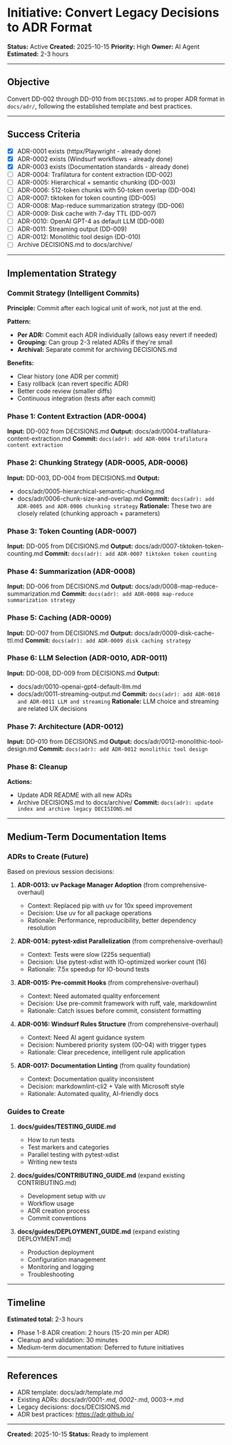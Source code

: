 # Initiative: Convert Legacy Decisions to ADR Format

**Status:** Active
**Created:** 2025-10-15
**Priority:** High
**Owner:** AI Agent
**Estimated:** 2-3 hours

---

## Objective

Convert DD-002 through DD-010 from `DECISIONS.md` to proper ADR format in `docs/adr/`, following the established template and best practices.

---

## Success Criteria

- [x] ADR-0001 exists (httpx/Playwright - already done)
- [x] ADR-0002 exists (Windsurf workflows - already done)
- [x] ADR-0003 exists (Documentation standards - already done)
- [ ] ADR-0004: Trafilatura for content extraction (DD-002)
- [ ] ADR-0005: Hierarchical + semantic chunking (DD-003)
- [ ] ADR-0006: 512-token chunks with 50-token overlap (DD-004)
- [ ] ADR-0007: tiktoken for token counting (DD-005)
- [ ] ADR-0008: Map-reduce summarization strategy (DD-006)
- [ ] ADR-0009: Disk cache with 7-day TTL (DD-007)
- [ ] ADR-0010: OpenAI GPT-4 as default LLM (DD-008)
- [ ] ADR-0011: Streaming output (DD-009)
- [ ] ADR-0012: Monolithic tool design (DD-010)
- [ ] Archive DECISIONS.md to docs/archive/

---

## Implementation Strategy

### Commit Strategy (Intelligent Commits)

**Principle:** Commit after each logical unit of work, not just at the end.

**Pattern:**
- **Per ADR:** Commit each ADR individually (allows easy revert if needed)
- **Grouping:** Can group 2-3 related ADRs if they're small
- **Archival:** Separate commit for archiving DECISIONS.md

**Benefits:**
- Clear history (one ADR per commit)
- Easy rollback (can revert specific ADR)
- Better code review (smaller diffs)
- Continuous integration (tests after each commit)

### Phase 1: Content Extraction (ADR-0004)

**Input:** DD-002 from DECISIONS.md
**Output:** docs/adr/0004-trafilatura-content-extraction.md
**Commit:** `docs(adr): add ADR-0004 trafilatura content extraction`

### Phase 2: Chunking Strategy (ADR-0005, ADR-0006)

**Input:** DD-003, DD-004 from DECISIONS.md
**Output:**
- docs/adr/0005-hierarchical-semantic-chunking.md
- docs/adr/0006-chunk-size-and-overlap.md
**Commit:** `docs(adr): add ADR-0005 and ADR-0006 chunking strategy`
**Rationale:** These two are closely related (chunking approach + parameters)

### Phase 3: Token Counting (ADR-0007)

**Input:** DD-005 from DECISIONS.md
**Output:** docs/adr/0007-tiktoken-token-counting.md
**Commit:** `docs(adr): add ADR-0007 tiktoken token counting`

### Phase 4: Summarization (ADR-0008)

**Input:** DD-006 from DECISIONS.md
**Output:** docs/adr/0008-map-reduce-summarization.md
**Commit:** `docs(adr): add ADR-0008 map-reduce summarization strategy`

### Phase 5: Caching (ADR-0009)

**Input:** DD-007 from DECISIONS.md
**Output:** docs/adr/0009-disk-cache-ttl.md
**Commit:** `docs(adr): add ADR-0009 disk caching strategy`

### Phase 6: LLM Selection (ADR-0010, ADR-0011)

**Input:** DD-008, DD-009 from DECISIONS.md
**Output:**
- docs/adr/0010-openai-gpt4-default-llm.md
- docs/adr/0011-streaming-output.md
**Commit:** `docs(adr): add ADR-0010 and ADR-0011 LLM and streaming`
**Rationale:** LLM choice and streaming are related UX decisions

### Phase 7: Architecture (ADR-0012)

**Input:** DD-010 from DECISIONS.md
**Output:** docs/adr/0012-monolithic-tool-design.md
**Commit:** `docs(adr): add ADR-0012 monolithic tool design`

### Phase 8: Cleanup

**Actions:**
- Update ADR README with all new ADRs
- Archive DECISIONS.md to docs/archive/
**Commit:** `docs(adr): update index and archive legacy DECISIONS.md`

---

## Medium-Term Documentation Items

### ADRs to Create (Future)

Based on previous session decisions:

1. **ADR-0013: uv Package Manager Adoption** (from comprehensive-overhaul)
   - Context: Replaced pip with uv for 10x speed improvement
   - Decision: Use uv for all package operations
   - Rationale: Performance, reproducibility, better dependency resolution

2. **ADR-0014: pytest-xdist Parallelization** (from comprehensive-overhaul)
   - Context: Tests were slow (225s sequential)
   - Decision: Use pytest-xdist with IO-optimized worker count (16)
   - Rationale: 7.5x speedup for IO-bound tests

3. **ADR-0015: Pre-commit Hooks** (from comprehensive-overhaul)
   - Context: Need automated quality enforcement
   - Decision: Use pre-commit framework with ruff, vale, markdownlint
   - Rationale: Catch issues before commit, consistent formatting

4. **ADR-0016: Windsurf Rules Structure** (from comprehensive-overhaul)
   - Context: Need AI agent guidance system
   - Decision: Numbered priority system (00-04) with trigger types
   - Rationale: Clear precedence, intelligent rule application

5. **ADR-0017: Documentation Linting** (from quality foundation)
   - Context: Documentation quality inconsistent
   - Decision: markdownlint-cli2 + Vale with Microsoft style
   - Rationale: Automated quality, AI-friendly docs

### Guides to Create

1. **docs/guides/TESTING_GUIDE.md**
   - How to run tests
   - Test markers and categories
   - Parallel testing with pytest-xdist
   - Writing new tests

2. **docs/guides/CONTRIBUTING_GUIDE.md** (expand existing CONTRIBUTING.md)
   - Development setup with uv
   - Workflow usage
   - ADR creation process
   - Commit conventions

3. **docs/guides/DEPLOYMENT_GUIDE.md** (expand existing DEPLOYMENT.md)
   - Production deployment
   - Configuration management
   - Monitoring and logging
   - Troubleshooting

---

## Timeline

**Estimated total:** 2-3 hours

- Phase 1-8 ADR creation: 2 hours (15-20 min per ADR)
- Cleanup and validation: 30 minutes
- Medium-term documentation: Deferred to future initiatives

---

## References

- ADR template: docs/adr/template.md
- Existing ADRs: docs/adr/0001-*.md, 0002-*.md, 0003-*.md
- Legacy decisions: docs/DECISIONS.md
- ADR best practices: https://adr.github.io/

---

**Created:** 2025-10-15
**Status:** Ready to implement
